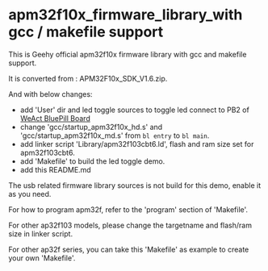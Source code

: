 # apm32f10x_firmware_library_with gcc / makefile support

This is Geehy official apm32f10x firmware library with gcc and makefile support.

It is converted from : APM32F10x_SDK_V1.6.zip.

And with below changes:
- add 'User' dir and led toggle sources to toggle led connect to PB2 of [WeAct BluePill Board](https://github.com/WeActStudio/WeActStudio.BluePill-Plus-APM32)
- change 'gcc/startup_apm32f10x_hd.s' and 'gcc/startup_apm32f10x_md.s' from `bl entry` to `bl main`.
- add linker script 'Library/apm32f103cbt6.ld', flash and ram size set for apm32f103cbt6.
- add 'Makefile' to build the led toggle demo.
- add this README.md

The usb related firmware library sources is not build for this demo, enable it as you need.

For how to program apm32f, refer to the 'program' section of 'Makefile'.

For other ap32f103 models, please change the targetname and flash/ram size in linker script.

For other ap32f series, you can take this 'Makefile' as example to create your own 'Makefile'.


